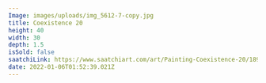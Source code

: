 ```yaml
---
Image: images/uploads/img_5612-7-copy.jpg
title: Coexistence 20
height: 40
width: 30
depth: 1.5
isSold: false
saatchiLink: https://www.saatchiart.com/art/Painting-Coexistence-20/189576/4612894/view
date: 2022-01-06T01:52:39.021Z
---
```

